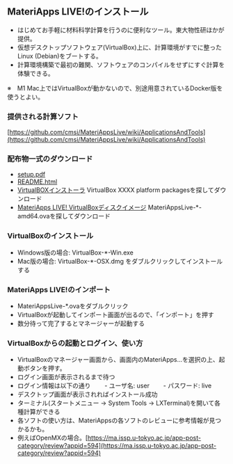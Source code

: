 ## MateriApps LIVE!のインストール

- はじめてお手軽に材料科学計算を行うのに便利なツール。東大物性研ほかが提供。
- 仮想デスクトップソフトウェア(VirtualBox)上に、計算環境がすでに整ったLinux (Debian)をブートする。
- 計算環境構築で最初の難関、ソフトウェアのコンパイルをせずにすぐ計算を体験できる。

※　M1 Mac上ではVirtualBoxが動かないので、別途用意されているDocker版を使うとよい。

### 提供される計算ソフト
[https://github.com/cmsi/MateriAppsLive/wiki/ApplicationsAndTools](https://github.com/cmsi/MateriAppsLive/wiki/ApplicationsAndTools)


### 配布物一式のダウンロード

- [setup.pdf](https://github.com/cmsi/malive-tutorial/raw/master/setup/setup.pdf)
- [README.html](https://github.com/cmsi/MateriAppsLive/wiki/MateriAppsLive-ova)
- [VirtualBOXインストーラ](https://www.virtualbox.org/wiki/Downloads) VirtualBox XXXX platform packagesを探してダウンロード
- [MateriApps LIVE! VirtualBoxディスクイメージ](https://sourceforge.net/projects/materiappslive/files/) MateriAppsLive-*-amd64.ovaを探してダウンロード

### VirtualBoxのインストール
- Windows版の場合: VirtualBox-*-Win.exe
- Mac版の場合: VirtualBox-*-OSX.dmg
をダブルクリックしてインストールする

### MateriApps LIVE!のインポート
- MateriAppsLive-*.ovaをダブルクリック
- VirtualBoxが起動してインポート画面が出るので、「インポート」を押す
- 数分待って完了するとマネージャーが起動する

### VirtualBoxからの起動とログイン、使い方
- VirtualBoxのマネージャー画面から、画面内のMateriApps...を選択の上、起動ボタンを押す。
- ログイン画面が表示されるまで待つ
- ログイン情報は以下の通り
　　- ユーザ名: user
　　- パスワード: live
- デスクトップ画面が表示されればインストール成功
- ターミナル(スタートメニュー → System Tools → LXTerminal)を開いて各種計算ができる
- 各ソフトの使い方は、MateriAppsの各ソフトのレビューに参考情報が見つかるかも。
- 例えばOpenMXの場合。[https://ma.issp.u-tokyo.ac.jp/app-post-category/review?appid=594](https://ma.issp.u-tokyo.ac.jp/app-post-category/review?appid=594)
